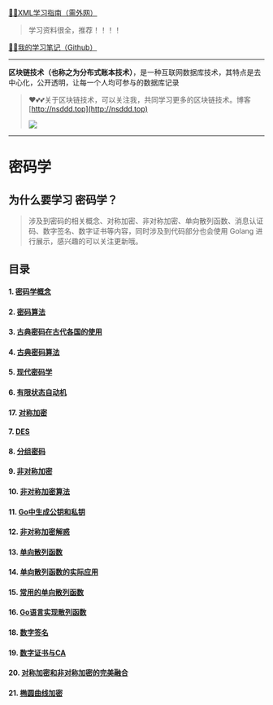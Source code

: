 [😶‍🌫️XML学习指南（需外网）](https://www.w3schools.com/xml/default.asp)

>   学习资料很全，推荐！！！！

[😶‍🌫️我的学习笔记（Github）](https://github.com/3293172751/Block_Chain)

---

**区块链技术（也称之为分布式账本技术）**，是一种互联网数据库技术，其特点是去中心化，公开透明，让每一个人均可参与的数据库记录

>   ❤️💕💕关于区块链技术，可以关注我，共同学习更多的区块链技术。博客[http://nsddd.top](http://nsddd.top)
>
>   <a href="https://wakatime.com/@3293172751/projects/hngzsvjxqc?start=2022-03-30&end=2022-04-05" title="我的区块链代码时长"> <img src="https://wakatime.com/badge/user/c445b3c6-a2bc-43a2-a24a-0828a17244b4/project/79cf7f10-4f61-42b7-92a8-dfc71cb99f4c.svg"> </a>

---

# 密码学

## 为什么要学习 密码学？

> 涉及到密码的相关概念、对称加密、非对称加密、单向散列函数、消息认证码、数字签名、数字证书等内容，同时涉及到代码部分也会使用 Golang 进行展示，感兴趣的可以关注更新哦。

## 目录

####  1. [密码学概念](markdown/1.md)

#### 2. [密码算法](markdown/2.md)

#### 3. [古典密码在古代各国的使用](markdown/3.md)

#### 4. [古典密码算法](markdown/4.md)

#### 5. [现代密码学](markdown/5.md)

#### 6. [有限状态自动机](markdown/6.md)

#### 17. [对称加密](markdown/17.md)

#### 7. [DES](markdown/7.md)

#### 8. [分组密码](markdown/8.md)

#### 9. [非对称加密](markdown/9.md)

#### 10. [非对称加密算法](markdown/10.md)

#### 11. [Go中生成公钥和私钥](markdown/11.md)

#### 12. [非对称加密解惑](markdown/12.md)

#### 13. [单向散列函数](markdown/13.md)

#### 14. [单向散列函数的实际应用](markdown/14.md)

#### 15. [常用的单向散列函数](markdown/15.md)

#### 16. [Go语言实现散列函数](markdown/16.md)

#### 18. [数字签名](markdown/18.md)

#### 19. [数字证书与CA](markdown/19.md)

#### 20. [对称加密和非对称加密的完美融合](markdown/20.md)

#### 21. [椭圆曲线加密](markdown/21.md)